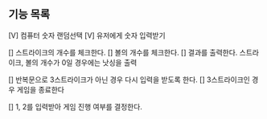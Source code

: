 ## 기능 목록
[V] 컴퓨터 숫자 랜덤선택
[V] 유저에게 숫자 입력받기

[] 스트라이크의 개수를 체크한다.
[] 볼의 개수를 체크한다.
[] 결과를 출력한다. 스트라이크, 볼의 개수가 0일 경우에는 낫싱을 출력

[] 반복문으로 3스트라이크가 아닌 경우 다시 입력을 받도록 한다. 
[] 3스트라이크인 경우 게임을 종료한다

[] 1, 2를 입력받아 게임 진행 여부를 결정한다.